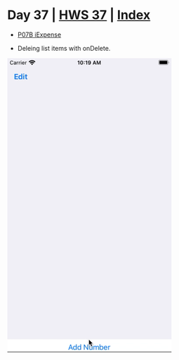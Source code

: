 # Day 37 | [HWS 37](https://www.hackingwithswift.com/100/swiftui/37) | [Index](https://github.com/JulesMoorhouse/100DaysOfSwiftUI/blob/main/README.md)

- [P07B iExpense](https://github.com/JulesMoorhouse/100DaysOfSwiftUI/blob/main/P07B%20iExpense/P07B%20iExpense/ContentView.swift)

- Deleing list items with onDelete.
  
<img src="../Images/day36b.gif">
